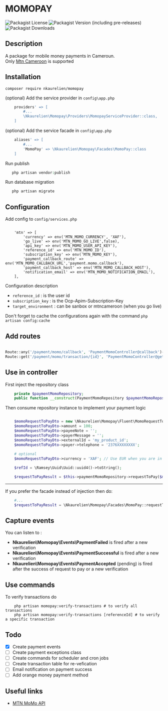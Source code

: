 

# MOMOPAY


![Packagist License](https://img.shields.io/packagist/l/nkaurelien/momopay)
![Packagist Version (including pre-releases)](https://img.shields.io/packagist/v/nkaurelien/momopay?include_prereleases)
![Packagist Downloads](https://img.shields.io/packagist/dt/nkaurelien/momopay)

## Description

A package for mobile money payments in Cameroun. <br> Only [Mtn Cameroon](https://mtn.cm/MoMo/) is supported 

## Installation


```shellscript
composer require nkaurelien/momopay
```

(optional) Add the service provider in `config\app.php`

```php 
    providers' => [
        #...
        \Nkaurelien\Momopay\Providers\MomopayServiceProvider::class,
    ]
```
(optional) Add the service facade in `config\app.php`
```php 
    aliases' => [
        #...
        'MomoPay' => \Nkaurelien\Momopay\Facades\MomoPay::class
    ]
```

Run publish
```php 
   php artisan vendor:publish 
```

Run database migration
```php 
   php artisan migrate
```
## Configuration

Add config to `config/services.php`

```text

    'mtn' => [
        'currency' => env('MTN_MOMO_CURRENCY', 'XAF'),
        'go_live' => env('MTN_MOMO_GO_LIVE',false),
        'api_key' => env('MTN_MOMO_USER_API_KEY'),
        'reference_id' => env('MTN_MOMO_ID'),
        'subscription_key' => env('MTN_MOMO_KEY'),
        'payment_callback_route' => env('MTN_MOMO_CALLBACK_URL','payment.momo.callback'),
        'payment_callback_host' => env('MTN_MOMO_CALLBACK_HOST'),
        'notification_email' => env('MTN_MOMO_NOTIFICATION_EMAIL'),
    ],

```

Configuration description

- `reference_id` : is the user id 
- `subscription_key` : is the Ocp-Apim-Subscription-Key
- `target_environment` : can be sanbox or mtncameroon (when you go live)


Don't forget to cache the configurations again with the command `php artisan config:cache`

## Add routes


```php

Route::any('/payment/momo/callback', 'PaymentMomoController@callback')->name('payment.momo.callback');
Route::get('/payment/momo/transaction/{id}', 'PaymentMomoController@getPayment')->name('payment.momo.gettransaction');

```

## Use in controller
First inject the repository class

```php
    private $paymentMomoRepository;
    public function __construct(PaymentMomoRepository $paymentMomoRepository){ #...   
```
Then consume repository instance to implement your payment logic
```php

    $momoRequestToPayDto = new \Nkaurelien\Momopay\Fluent\MomoRequestToPayDto;
    $momoRequestToPayDto->amount = 100;
    $momoRequestToPayDto->payeeNote = '';
    $momoRequestToPayDto->payerMessage = '';
    $momoRequestToPayDto->externalId = 'my_product_id';
    $momoRequestToPayDto->payer->telephone = '2376XXXXXXXX';
    
    # optional
    $momoRequestToPayDto->currency = 'XAF'; // Use EUR when you are in sandbox mode

    $refId = \Ramsey\Uuid\Uuid::uuid4()->toString();

    $requestToPayResult = $this->paymentMomoRepository->requestToPay($momoRequestToPayDto, $refId);
```
___
If you prefer the facade instead of injection then do:
```php
    #...
    $requestToPayResult = \Nkaurelien\Momopay\Facades\MomoPay::requestToPay($momoRequestToPayDto, $refId);
```

## Capture events
You can listen to : <br>
- **Nkaurelien\Momopay\Events\PaymentFailed** is fired after a new verification 
- **Nkaurelien\Momopay\Events\PaymentSuccessful** is fired after a new verification 
- **Nkaurelien\Momopay\Events\PaymentAccepted** (pending) is fired after the success of request to pay or a new verification 

## Use commands
To verify transactions do 
````shell script
    php artisan momopay:verify-transactions # to verify all transactions
    php artisan momopay:verify-transactions [referenceId] # to verify a specific transaction
````

## Todo
- [X] Create payment events
- [ ] Create payment exceptions class
- [ ] Create commands for scheduler and cron jobs
- [ ] Create transaction table for re-vefication
- [ ] Email notification on payment success
- [ ] Add orange money payment method

## Useful links
- [MTN MoMo API](https://momodeveloper.mtn.com/)
